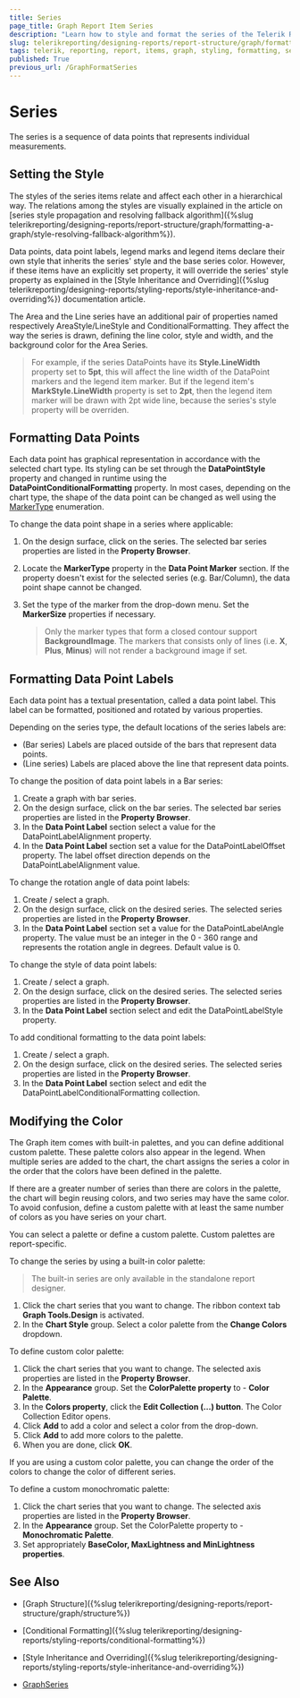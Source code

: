 ```yaml
---
title: Series
page_title: Graph Report Item Series 
description: "Learn how to style and format the series of the Telerik Reporting Graph report item."
slug: telerikreporting/designing-reports/report-structure/graph/formatting-a-graph/series
tags: telerik, reporting, report, items, graph, styling, formatting, series
published: True
previous_url: /GraphFormatSeries
---
```


# Series

The series is a sequence of data points that represents individual measurements.

## Setting the Style

The styles of the series items relate and affect each other in a hierarchical way. The relations among the styles are visually explained in the article on [series style propagation and resolving fallback algorithm]({%slug telerikreporting/designing-reports/report-structure/graph/formatting-a-graph/style-resolving-fallback-algorithm%}).

Data points, data point labels, legend marks and legend items declare their own style that inherits the series' style and the base series color. However, if these items have an explicitly set property, it will override the series' style property as explained in the [Style Inheritance and Overriding]({%slug telerikreporting/designing-reports/styling-reports/style-inheritance-and-overriding%}) documentation article. 

The Area and the Line series have an additional pair of properties named respectively AreaStyle/LineStyle and ConditionalFormatting. They affect the way the series is drawn, defining the line color, style and width, and the background color for the Area Series. 

> For example, if the series DataPoints have its __Style.LineWidth__ property set to __5pt__, this will affect the line width of the DataPoint markers and the legend item marker. But if the legend item's __MarkStyle.LineWidth__ property is set to __2pt__, then the legend item marker will be drawn with 2pt wide line, because the series's style property will be overriden. 


## Formatting Data Points

Each data point has graphical representation in accordance with the selected chart type. Its styling can be set through the __DataPointStyle__ property and changed in runtime using the __DataPointConditionalFormatting__ property. In most cases, depending on the chart type, the shape of the data point can be changed as well using the [MarkerType](/reporting/api/Telerik.Reporting.LineSeries#Telerik_Reporting_LineSeries_MarkerType)  enumeration. 

To change the data point shape in a series where applicable: 

1. On the design surface, click on the series. The selected bar series properties are listed in the __Property Browser__. 
1. Locate the __MarkerType__ property in the __Data Point Marker__ section. If the property doesn't exist for the selected series (e.g. Bar/Column), the data point shape cannot be changed.
1. Set the type of the marker from the drop-down menu. Set the __MarkerSize__ properties if necessary. 

    >Only the marker types that form a closed contour support __BackgroundImage__. The markers that consists only of lines (i.e. __X__, __Plus__, __Minus__) will not render a background image if set. 

## Formatting Data Point Labels

Each data point has a textual presentation, called a data point label. This label can be formatted, positioned and rotated by various properties. 

Depending on the series type, the default locations of the series labels are:

* (Bar series) Labels are placed outside of the bars that represent data points.
* (Line series) Labels are placed above the line that represent data points.

To change the position of data point labels in a Bar series:

1. Create a graph with bar series.
1. On the design surface, click on the bar series. The selected bar series properties are listed in the __Property Browser__. 
1. In the __Data Point Label__ section select a value for the DataPointLabelAlignment property. 
1. In the __Data Point Label__ section set a value for the DataPointLabelOffset property. The label offset direction depends on the DataPointLabelAlignment value. 

To change the rotation angle of data point labels:

1. Create / select a graph.
1. On the design surface, click on the desired series. The selected series properties are listed in the __Property Browser__. 
1. In the __Data Point Label__ section set a value for the DataPointLabelAngle property. The value must be an integer in the 0 - 360 range and represents the rotation angle in degrees. Default value is 0. 

To change the style of data point labels:

1. Create / select a graph.
1. On the design surface, click on the desired series. The selected series properties are listed in the __Property Browser__. 
1. In the __Data Point Label__ section select and edit the DataPointLabelStyle property. 

To add conditional formatting to the data point labels:

1. Create / select a graph.
1. On the design surface, click on the desired series. The selected series properties are listed in the __Property Browser__. 
1. In the __Data Point Label__ section select and edit the DataPointLabelConditionalFormatting collection. 

## Modifying the Color

The Graph item comes with built-in palettes, and you can define additional custom palette. These palette colors also appear in the legend. When multiple series are added to the chart, the chart assigns the series a color in the order that the colors have been defined in the palette. 

If there are a greater number of series than there are colors in the palette, the chart will begin reusing colors, and two series may have the same color. To avoid confusion, define a custom palette with at least the same number of colors as you have series on your chart. 

You can select a palette or define a custom palette. Custom palettes are report-specific. 

To change the series by using a built-in color palette:

> The built-in series are only available in the standalone report designer. 

1. Click the chart series that you want to change. The ribbon context tab __Graph Tools.Design__ is activated. 
1. In the __Chart Style__ group. Select a color palette from the __Change Colors__ dropdown. 

To define custom color palette:

1. Click the chart series that you want to change. The selected axis properties are listed in the __Property Browser__. 
1. In the __Appearance__ group. Set the __ColorPalette property__ to - __Color Palette__. 
1. In the __Colors property__, click the __Edit Collection (…) button__. The Color Collection Editor opens. 
1. Click __Add__ to add a color and select a color from the drop-down. 
1. Click __Add__ to add more colors to the palette. 
1. When you are done, click __OK__. 

If you are using a custom color palette, you can change the order of the colors to change the color of different series.

To define a custom monochromatic palette:

1. Click the chart series that you want to change. The selected axis properties are listed in the __Property Browser__. 
1. In the __Appearance__ group. Set the ColorPalette property to - __Monochromatic Palette__. 
1. Set appropriately __BaseColor, MaxLightness and MinLightness properties__. 


## See Also

* [Graph Structure]({%slug telerikreporting/designing-reports/report-structure/graph/structure%})

* [Conditional Formatting]({%slug telerikreporting/designing-reports/styling-reports/conditional-formatting%})

* [Style Inheritance and Overriding]({%slug telerikreporting/designing-reports/styling-reports/style-inheritance-and-overriding%}) 

* [GraphSeries](/reporting/api/Telerik.Reporting.GraphSeries)
